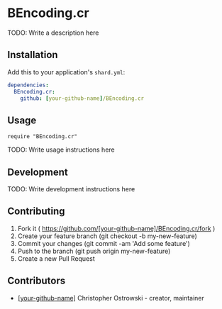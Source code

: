 # BEncoding.cr

TODO: Write a description here

## Installation


Add this to your application's `shard.yml`:

```yaml
dependencies:
  BEncoding.cr:
    github: [your-github-name]/BEncoding.cr
```


## Usage


```crystal
require "BEncoding.cr"
```


TODO: Write usage instructions here

## Development

TODO: Write development instructions here

## Contributing

1. Fork it ( https://github.com/[your-github-name]/BEncoding.cr/fork )
2. Create your feature branch (git checkout -b my-new-feature)
3. Commit your changes (git commit -am 'Add some feature')
4. Push to the branch (git push origin my-new-feature)
5. Create a new Pull Request

## Contributors

- [[your-github-name]](https://github.com/[your-github-name]) Christopher Ostrowski - creator, maintainer
